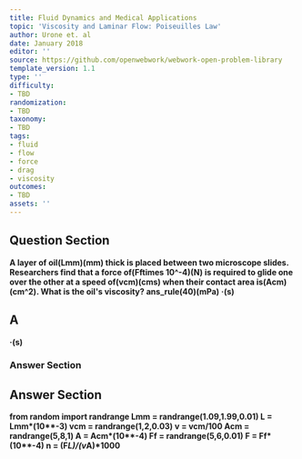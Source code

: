 ```yaml
---
title: Fluid Dynamics and Medical Applications
topic: 'Viscosity and Laminar Flow: Poiseuilles Law'
author: Urone et. al
date: January 2018
editor: ''
source: https://github.com/openwebwork/webwork-open-problem-library
template_version: 1.1
type: ''
difficulty:
- TBD
randomization:
- TBD
taxonomy:
- TBD
tags:
- fluid
- flow
- force
- drag
- viscosity
outcomes:
- TBD
assets: ''
---
```


## Question Section 

<b>
A layer of oil(Lmm)(mm) thick is placed between two microscope slides. Researchers find that a force of(Fftimes 10^-4)(N) is required to glide one over the other at a speed of(vcm)(cms) when their contact area is(Acm)(cm^2). What is the oil's viscosity?
ans_rule(40)(mPa) &middot;(s)

## A
&middot;(s)
### Answer Section


## Answer Section

from random import randrange
Lmm = randrange(1.09,1.99,0.01)
L = Lmm*(10**-3)
vcm = randrange(1,2,0.03)
v = vcm/100
Acm = randrange(5,8,1)
A = Acm*(10**-4)
Ff = randrange(5,6,0.01)
F = Ff*(10**-4)
n = (F*L)/(v*A)*1000